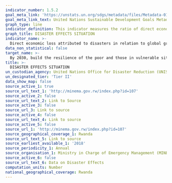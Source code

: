 ```yaml
---
indicator_number: 1.5.2
goal_meta_link: 'https://unstats.un.org/sdgs/metadata/files/Metadata-01-05-02.pdf'
goal_meta_link_text: United Nations Sustainable Development Goals Metadata (pdf 894kB)
graph_type: line
indicator_definition: This indicator measures the ratio of direct economic loss attributed to disasters in relation to GDP. Economic Loss defines as the total economic impact that consists of direct economic loss and indirect economic loss. Direct economic loss defines as the monetary value of total or partial destruction of physical assets existing in the affected area. Direct economic loss is nearly equivalent to physical damage. Indirect economic loss defines as a decline in economic value added as a consequence of direct economic loss and/or human and environmental impacts.
graph_title: DISASTER EFFECTS SITUATION
indicator_name: >-
  Direct economic loss attributed to disasters in relation to global gross domestic product (GDP)
data_non_statistical: false
target_name: >-
  By 2030, build the resilience of the poor and those in vulnerable situations and reduce their exposure and vulnerability to climate-related extreme events and other economic, social and environmental shocks and disasters
title: >-
  DISASTER EFFECTS SITUATION
un_custodian_agency: United Nations Office for Disaster Reduction (UNISDR)
un_designated_tier: 'Tier II'
data_show_map: false
source_active_1: true
source_url_text_1: 'http://minema.gov.rw/index.php?id=107'
source_active_2: false
source_url_text_2: Link to Source
source_active_3: false
source_url_3: Link to source
source_active_4: false
source_url_text_4: Link to source
source_active_5: false
source_url_1: 'http://minema.gov.rw/index.php?id=107'
source_geographical_coverage_1: Rwanda
source_url_text_5: Link to source
source_earliest_available_1: '2018'
source_periodicity_1: Annual
source_organisation_1: Ministry in Charge of Emergency Management (MINEMA)
source_active_6: false
source_url_text_6: Data on Disaster Effects
computation_units: Number
national_geographical_coverage: Rwanda
---
```


